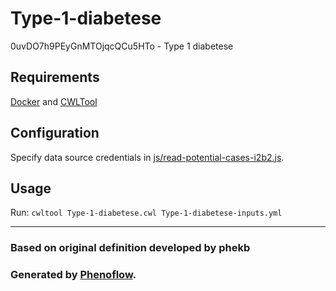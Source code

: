 # Type-1-diabetese

0uvDO7h9PEyGnMTOjqcQCu5HTo - Type 1 diabetese

## Requirements

[Docker](https://docs.docker.com/install/) and [CWLTool](https://github.com/common-workflow-language/cwltool#install)

## Configuration

Specify data source credentials in [js/read-potential-cases-i2b2.js](js/read-potential-cases-i2b2.js).

## Usage

Run: `cwltool Type-1-diabetese.cwl Type-1-diabetese-inputs.yml`

***

### Based on original definition developed by phekb
### Generated by [Phenoflow](https://kclhi.org/phenoflow).
